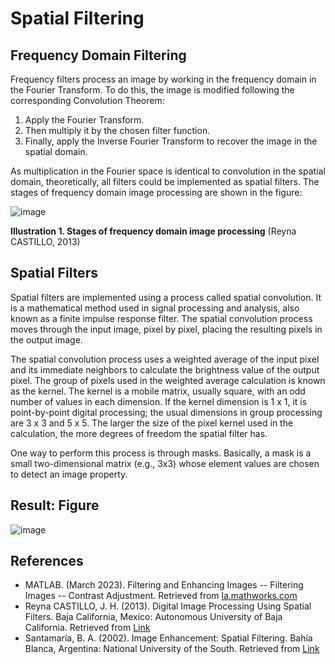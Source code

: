 <h1>Spatial Filtering</h1>

<h2>Frequency Domain Filtering</h2>
<p>Frequency filters process an image by working in the frequency domain in the Fourier Transform. To do this, the image is modified following the corresponding Convolution Theorem:</p>
<ol>
  <li>Apply the Fourier Transform.</li>
  <li>Then multiply it by the chosen filter function.</li>
  <li>Finally, apply the Inverse Fourier Transform to recover the image in the spatial domain.</li>
</ol>
<p>As multiplication in the Fourier space is identical to convolution in the spatial domain, theoretically, all filters could be implemented as spatial filters. The stages of frequency domain image processing are shown in the figure:</p>

![image](https://github.com/JoseEmmanuelVG/ArtificialVision/assets/89156254/4fd4036d-53c2-4bef-819a-aff398799859)

**Illustration 1. Stages of frequency domain image processing** (Reyna CASTILLO, 2013)



<h2>Spatial Filters</h2>
<p>Spatial filters are implemented using a process called spatial convolution. It is a mathematical method used in signal processing and analysis, also known as a finite impulse response filter. The spatial convolution process moves through the input image, pixel by pixel, placing the resulting pixels in the output image.</p>
<p>The spatial convolution process uses a weighted average of the input pixel and its immediate neighbors to calculate the brightness value of the output pixel. The group of pixels used in the weighted average calculation is known as the kernel. The kernel is a mobile matrix, usually square, with an odd number of values in each dimension. If the kernel dimension is 1 x 1, it is point-by-point digital processing; the usual dimensions in group processing are 3 x 3 and 5 x 5. The larger the size of the pixel kernel used in the calculation, the more degrees of freedom the spatial filter has.</p>
<p>One way to perform this process is through masks. Basically, a mask is a small two-dimensional matrix (e.g., 3x3) whose element values are chosen to detect an image property.</p>

<h2>Result: Figure</h2>

![image](https://github.com/JoseEmmanuelVG/ArtificialVision/assets/89156254/b25ddddd-a1ef-400d-a8ed-39cc76aeaef2)

<h2>References</h2>
<ul>
  <li>MATLAB. (March 2023). Filtering and Enhancing Images -- Filtering Images -- Contrast Adjustment. Retrieved from <a href="https://la.mathworks.com/help/images/image-enhancement-and-restoration.html">la.mathworks.com</a></li>
  <li>Reyna CASTILLO, J. H. (2013). Digital Image Processing Using Spatial Filters. Baja California, Mexico: Autonomous University of Baja California. Retrieved from <a href="https://www.iiis.org/CDs2013/CD2013SCI/CISCI_2013/PapersPdf/CA780XP.pdf">Link</a></li>
  <li>Santamaría, B. A. (2002). Image Enhancement: Spatial Filtering. Bahía Blanca, Argentina: National University of the South. Retrieved from <a href="http://www.bibliotecacpa.org.ar/greenstone/collect/salagr/index/assoc/HASH018a/7438809c.dir/doc.pdf">Link</a></li>
</ul>
